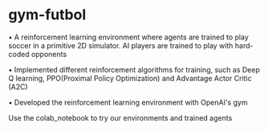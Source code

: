 # gym-futbol

•	A reinforcement learning environment where agents are trained to play soccer in a primitive 2D simulator. AI players are trained to play with hard-coded opponents

•	Implemented different reinforcement algorithms for training, such as Deep Q learning, PPO(Proximal Policy Optimization) and Advantage Actor Critic (A2C)

•	Developed the reinforcement learning environment with OpenAI's gym

Use the colab_notebook to try our environments and trained agents

